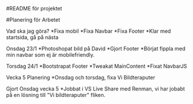 #README för projektet

#Planering för Arbetet

Vad ska jag göra?
*Fixa mobil
*Fixa Navbar
*Fixa Footer
*Klar med startsida, gå på nästa


Onsdag 23/1
*Photoshopat bild på David
*Gjort Footer
*Börjat fippla med min navbar som ej är mobilefriendly.

Torsdag 24/1
*Bootstrapat Footer
*Tweakat MainContent
*Fixat NavbarJS

Vecka 5 Planering
*Onsdag och torsdag, fixa Vi Bildteraputer

Gjort Onsdag vecka 5
*Jobbat i VS Live Share med Renman, vi har jobabt på en lösning till "Vi bildteraputer" fliken.